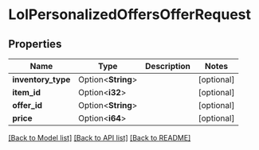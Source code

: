 # LolPersonalizedOffersOfferRequest

## Properties

Name | Type | Description | Notes
------------ | ------------- | ------------- | -------------
**inventory_type** | Option<**String**> |  | [optional]
**item_id** | Option<**i32**> |  | [optional]
**offer_id** | Option<**String**> |  | [optional]
**price** | Option<**i64**> |  | [optional]

[[Back to Model list]](../README.md#documentation-for-models) [[Back to API list]](../README.md#documentation-for-api-endpoints) [[Back to README]](../README.md)


